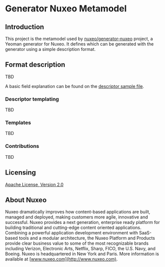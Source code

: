 # Generator Nuxeo Metamodel

## Introduction

This project is the metamodel used by [nuxeo/generator-nuxeo](https://github.com/nuxeo/generator-nuxeo) project, a Yeoman generator for Nuxeo. It defines which can be generated with the generator using a simple description format.

## Format description

TBD

A basic field explanation can be found on the [descriptor sample file](https://github.com/nuxeo/generator-nuxeo-meta/blob/master/sample-descriptor.js).

### Descriptor templating

TBD 

### Templates

TBD 

### Contributions

TBD 

## Licensing

[Apache License, Version 2.0](http://www.apache.org/licenses/LICENSE-2.0)

## About Nuxeo

Nuxeo dramatically improves how content-based applications are built, managed and deployed, making customers more agile, innovative and successful. Nuxeo provides a next generation, enterprise ready platform for building traditional and cutting-edge content oriented applications. Combining a powerful application development environment with SaaS-based tools and a modular architecture, the Nuxeo Platform and Products provide clear business value to some of the most recognizable brands including Verizon, Electronic Arts, Netflix, Sharp, FICO, the U.S. Navy, and Boeing. Nuxeo is headquartered in New York and Paris. More information is available at [www.nuxeo.com](http://www.nuxeo.com).
